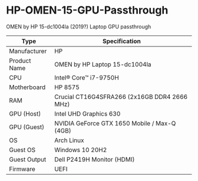 # HP-OMEN-15-GPU-Passthrough
OMEN by HP 15-dc1004la (2019?) Laptop GPU passthrough


|Type | Specification                  |
| ----------- | ------------------------|
| Manufacturer| HP |
| Product Name| OMEN by HP Laptop 15-dc1004la |
| CPU         | Intel® Core™ i7-9750H      |
| Motherboard | HP 8575        |
| RAM         | Crucial CT16G4SFRA266 (2x16GB DDR4 2666 MHz)|
| GPU (Host)  | Intel UHD Graphics 630       |
| GPU (Guest) | NVIDIA GeForce GTX 1650 Mobile / Max-Q (4GB)   |
| OS          |  Arch Linux |
| Guest OS    | Windows 10 20H2 |
| Guest Output | Dell P2419H Monitor (HDMI) |
| Firmware    | UEFI    |

